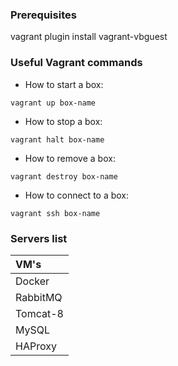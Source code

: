 ### Prerequisites
vagrant plugin install vagrant-vbguest


### Useful Vagrant commands

* How to start a box:
```
vagrant up box-name
```
* How to stop a box:   
```
vagrant halt box-name
```
* How to remove a box:
```
vagrant destroy box-name
```
* How to connect to a box:
```
vagrant ssh box-name
```

### Servers list

|VM's|
|:-------------- |
|Docker|
|RabbitMQ|
|Tomcat-8|
|MySQL|
|HAProxy|
